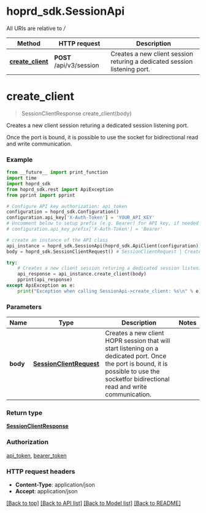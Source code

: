 # hoprd_sdk.SessionApi

All URIs are relative to */*

Method | HTTP request | Description
------------- | ------------- | -------------
[**create_client**](SessionApi.md#create_client) | **POST** /api/v3/session | Creates a new client session returing a dedicated session listening port.

# **create_client**
> SessionClientResponse create_client(body)

Creates a new client session returing a dedicated session listening port.

Once the port is bound, it is possible to use the socket for bidirectional read and write communication.

### Example
```python
from __future__ import print_function
import time
import hoprd_sdk
from hoprd_sdk.rest import ApiException
from pprint import pprint

# Configure API key authorization: api_token
configuration = hoprd_sdk.Configuration()
configuration.api_key['X-Auth-Token'] = 'YOUR_API_KEY'
# Uncomment below to setup prefix (e.g. Bearer) for API key, if needed
# configuration.api_key_prefix['X-Auth-Token'] = 'Bearer'

# create an instance of the API class
api_instance = hoprd_sdk.SessionApi(hoprd_sdk.ApiClient(configuration))
body = hoprd_sdk.SessionClientRequest() # SessionClientRequest | Creates a new client HOPR session that will start listening on a dedicated port. Once the port is bound, it is possible to use the socketfor bidirectional read and write communication.

try:
    # Creates a new client session returing a dedicated session listening port.
    api_response = api_instance.create_client(body)
    pprint(api_response)
except ApiException as e:
    print("Exception when calling SessionApi->create_client: %s\n" % e)
```

### Parameters

Name | Type | Description  | Notes
------------- | ------------- | ------------- | -------------
 **body** | [**SessionClientRequest**](SessionClientRequest.md)| Creates a new client HOPR session that will start listening on a dedicated port. Once the port is bound, it is possible to use the socketfor bidirectional read and write communication. | 

### Return type

[**SessionClientResponse**](SessionClientResponse.md)

### Authorization

[api_token](../README.md#api_token), [bearer_token](../README.md#bearer_token)

### HTTP request headers

 - **Content-Type**: application/json
 - **Accept**: application/json

[[Back to top]](#) [[Back to API list]](../README.md#documentation-for-api-endpoints) [[Back to Model list]](../README.md#documentation-for-models) [[Back to README]](../README.md)

